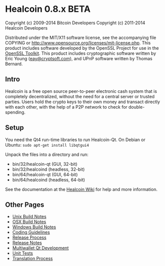 Healcoin 0.8.x BETA
====================

Copyright (c) 2009-2014 Bitcoin Developers
Copyright (c) 2011-2014 Healcoin Developers

Distributed under the MIT/X11 software license, see the accompanying
file COPYING or http://www.opensource.org/licenses/mit-license.php.
This product includes software developed by the OpenSSL Project for use in the [OpenSSL Toolkit](http://www.openssl.org/). This product includes
cryptographic software written by Eric Young ([eay@cryptsoft.com](mailto:eay@cryptsoft.com)), and UPnP software written by Thomas Bernard.


Intro
---------------------
Healcoin is a free open source peer-to-peer electronic cash system that is
completely decentralized, without the need for a central server or trusted
parties.  Users hold the crypto keys to their own money and transact directly
with each other, with the help of a P2P network to check for double-spending.


Setup
---------------------
You need the Qt4 run-time libraries to run Healcoin-Qt. On Debian or Ubuntu:
	`sudo apt-get install libqtgui4`

Unpack the files into a directory and run:

- bin/32/healcoin-qt (GUI, 32-bit)
- bin/32/healcoind (headless, 32-bit)
- bin/64/healcoin-qt (GUI, 64-bit)
- bin/64/healcoind (headless, 64-bit)

See the documentation at the [Healcoin Wiki](http://healcoin.info)
for help and more information.


Other Pages
---------------------
- [Unix Build Notes](build-unix.md)
- [OSX Build Notes](build-osx.md)
- [Windows Build Notes](build-msw.md)
- [Coding Guidelines](coding.md)
- [Release Process](release-process.md)
- [Release Notes](release-notes.md)
- [Multiwallet Qt Development](multiwallet-qt.md)
- [Unit Tests](unit-tests.md)
- [Translation Process](translation_process.md)
